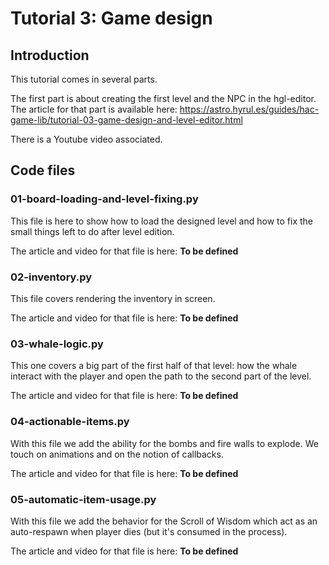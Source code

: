 # Tutorial 3: Game design

## Introduction

This tutorial comes in several parts.

The first part is about creating the first level and the NPC in the hgl-editor. The article for that part is available here:
https://astro.hyrul.es/guides/hac-game-lib/tutorial-03-game-design-and-level-editor.html

There is a Youtube video associated.

## Code files

### 01-board-loading-and-level-fixing.py

This file is here to show how to load the designed level and how to fix the small things left to do after level edition.

The article and video for that file is here:
**To be defined**

### 02-inventory.py

This file covers rendering the inventory in screen.

The article and video for that file is here:
**To be defined**

### 03-whale-logic.py

This one covers a big part of the first half of that level: how the whale interact with the player and open the path to the second part of the level.

The article and video for that file is here:
**To be defined**

### 04-actionable-items.py

With this file we add the ability for the bombs and fire walls to explode. We touch on animations and on the notion of callbacks.

The article and video for that file is here:
**To be defined**

### 05-automatic-item-usage.py

With this file we add the behavior for the Scroll of Wisdom which act as an auto-respawn when player dies (but it's consumed in the process).

The article and video for that file is here:
**To be defined**